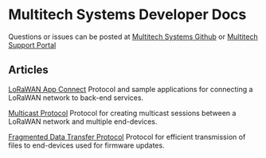 # Multitech Systems Developer Docs

Questions or issues can be posted at [Multitech Systems Github](https://github.com/MultiTechSystems/multitechsystems.github.io) or [Multitech Support Portal](https://support.multitech.com)

## Articles

[LoRaWAN App Connect](lorawan-app-connect) Protocol and sample applications for connecting a LoRaWAN network to back-end services.

[Multicast Protocol](multicast) Protocol for creating multicast sessions between a LoRaWAN network and multiple end-devices.

[Fragmented Data Transfer Protocol](fragmentation) Protocol for efficient transmission of files to end-devices used for firmware updates.
